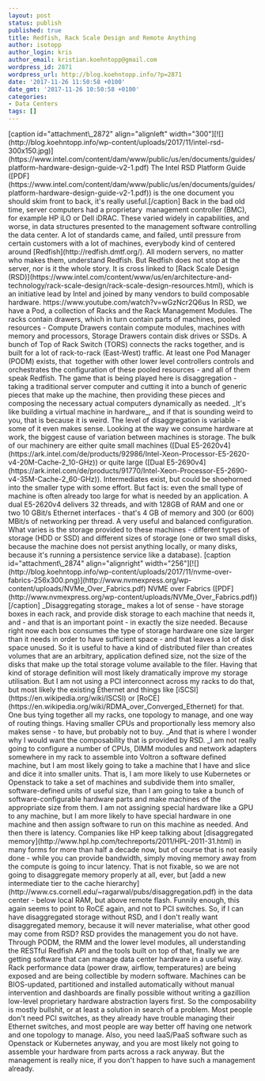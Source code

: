 ```yaml
---
layout: post
status: publish
published: true
title: Redfish, Rack Scale Design and Remote Anything
author: isotopp
author_login: kris
author_email: kristian.koehntopp@gmail.com
wordpress_id: 2871
wordpress_url: http://blog.koehntopp.info/?p=2871
date: '2017-11-26 11:50:58 +0100'
date_gmt: '2017-11-26 10:50:58 +0100'
categories:
- Data Centers
tags: []
---
```

<p>[caption id="attachment\_2872" align="alignleft" width="300"][![](http://blog.koehntopp.info/wp-content/uploads/2017/11/intel-rsd-300x150.jpg)](https://www.intel.com/content/dam/www/public/us/en/documents/guides/platform-hardware-design-guide-v2-1.pdf) The Intel RSD Platform Guide ([PDF](https://www.intel.com/content/dam/www/public/us/en/documents/guides/platform-hardware-design-guide-v2-1.pdf)) is the one document you should skim front to back, it's really useful.[/caption] Back in the bad old time, server computers had a proprietary&nbsp; management controller (BMC), for example HP iLO or Dell iDRAC. These varied widely in capabilities, and worse, in data structures presented to the management software controlling the data center. A lot of standards came, and failed, until pressure from certain customers with a lot of machines, everybody kind of centered around [Redfish](http://redfish.dmtf.org/). All modern servers, no matter who makes them, understand Redfish. But Redfish does not stop at the server, nor is it the whole story. It is cross linked to [Rack Scale Design (RSD)](https://www.intel.com/content/www/us/en/architecture-and-technology/rack-scale-design/rack-scale-design-resources.html), which is an initiative lead by Intel and joined by many vendors to build composable hardware. https://www.youtube.com/watch?v=wGzNcr2Q6us <!--more--> In RSD, we have a Pod, a collection of Racks and the Rack Management Modules. The racks contain drawers, which in turn contain parts of machines, pooled resources - Compute Drawers contain compute modules, machines with memory and processors, Storage Drawers contain disk drives or SSDs. A bunch of Top of Rack Switch (TORS) connects the racks together, and is built for a lot of rack-to-rack (East-West) traffic. At least one Pod Manager (PODM) exists, that&nbsp; together with other lower level controllers controls and orchestrates the configuration of these pooled resources - and all of them speak Redfish. The game that is being played here is disaggregation - taking a traditional server computer and cutting it into a bunch of generic pieces that make up the machine, then providing these pieces and composing the necessary actual computers dynamically as needed. _It's like building a virtual machine in hardware_, and if that is sounding weird to you, that is because it is weird. The level of disaggregation is variable - some of it even makes sense. Looking at the way we consume hardware at work, the biggest cause of variation between machines is storage. The bulk of our machinery are either quite small machines ([Dual E5-2620v4](https://ark.intel.com/de/products/92986/Intel-Xeon-Processor-E5-2620-v4-20M-Cache-2_10-GHz)) or quite large ([Dual E5-2690v4](https://ark.intel.com/de/products/91770/Intel-Xeon-Processor-E5-2690-v4-35M-Cache-2_60-GHz)). Intermediates exist, but could be shoehorned into the smaller type with some effort. But fact is: even the small type of machine is often already too large for what is needed by an application. A dual E5-2620v4 delivers 32 threads, and with 128GB of RAM and one or two 10 GBit/s Ethernet interfaces - that's 4 GB of memory and 300 (or 600) MBit/s of networking per thread. A very useful and balanced configuration. What varies is the storage provided to these machines - different types of storage (HDD or SSD) and different sizes of storage (one or two small disks, because the machine does not persist anything locally, or many disks, because it's running a persistence service like a database). [caption id="attachment\_2874" align="alignright" width="256"][![](http://blog.koehntopp.info/wp-content/uploads/2017/11/nvme-over-fabrics-256x300.png)](http://www.nvmexpress.org/wp-content/uploads/NVMe_Over_Fabrics.pdf) NVME over Fabrics ([PDF](http://www.nvmexpress.org/wp-content/uploads/NVMe_Over_Fabrics.pdf))[/caption] _Disaggregating storage_ makes a lot of sense - have storage boxes in each rack, and provide disk storage to each machine that needs it, and - and that is an important point - in exactly the size needed. Because right now each box consumes the type of storage hardware one size larger than it needs in order to have sufficient space - and that leaves a lot of disk space unused. So it is useful to have a kind of distributed filer than creates volumes that are an arbitrary, application defined size, not the size of the disks that make up the total storage volume available to the filer. Having that kind of storage definition will most likely dramatically improve my storage utilisation. But I am not using a PCI interconnect across my racks to do that, but most likely the existing Ethernet and things like [iSCSI](https://en.wikipedia.org/wiki/ISCSI) or&nbsp;[RoCE](https://en.wikipedia.org/wiki/RDMA_over_Converged_Ethernet)&nbsp;for that. One bus tying together all my racks, one topology to manage, and one way of routing things. Having smaller CPUs and proportionally less memory also makes sense - to have, but probably not to buy. _And that is where I wonder why I would want the composability that is provided by RSD.&nbsp;_I am not really going to configure a number of CPUs, DIMM modules and network adapters somewhere in my rack to assemble into Voltron a software defined machine, but I am most likely going to take a machine that I have and slice and dice it into smaller units. That is, I am more likely to use Kubernetes or Openstack to take a set of machines and subdivide them into smaller, software-defined units of useful size, than I am going to take a bunch of software-configurable hardware parts and make machines of the appropriate size from them. I am not assigning special hardware like a GPU to any machine, but I am more likely to have special hardware in one machine and then assign software to run on this machine as needed. And then there is latency. Companies like HP keep talking about [disaggregated memory](http://www.hpl.hp.com/techreports/2011/HPL-2011-31.html) in many forms for more than half a decade now, but of course that is not easily done - while you can provide bandwidth, simply moving memory away from the compute is going to incur latency. That is not fixable, so we are not going to disaggregate memory properly at all, ever, but [add a new intermediate tier to the cache hierarchy](http://www.cs.cornell.edu/~ragarwal/pubs/disaggregation.pdf) in the data center - below local RAM, but above remote flash. Funnily enough, this again seems to point to RoCE again, and not to PCI switches. So, if I can have disaggregated storage without RSD, and I don't really want disaggregated memory, because it will never materialise, what other good may come from RSD? RSD provides the management you do not have. Through PODM, the RMM and the lower level modules, all understanding the RESTful Redfish API and the tools built on top of that, finally we are getting software that can manage data center hardware in a useful way. Rack performance data (power draw, airflow, temperatures) are being exposed and are being collectible by modern software. Machines can be BIOS-updated, partitioned and installed automatically without manual intervention and dashboards are finally possible without writing a gazillion low-level proprietary hardware abstraction layers first. So the composability is mostly bullshit, or at least a solution in search of a problem. Most people don't need PCI switches, as they already have trouble managing their Ethernet switches, and&nbsp;most people are way better off having one network and one topology to manage. Also, you need IaaS/PaaS software such as Openstack or Kubernetes anyway, and you are most likely not going to assemble your hardware from parts across a rack anyway. But the management is really nice, if you don't happen to have such a management already.</p>
